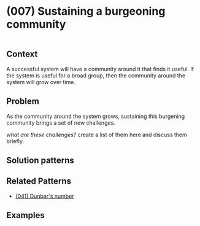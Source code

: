 # (007) Sustaining a burgeoning community

<image>

## Context

A successful system will have a community around it that finds it useful.  If the system is useful for a broad group, then the community around the system will grow over time.

## Problem

As the community around the system grows, sustaining this burgening community brings a set of new challenges.  

_what are these challenges?_ create a list of them here and discuss them briefly.

## Solution patterns

## Related Patterns

* [(041) Dunbar's number](../(041)%20Dunbar%20number/README.md)  

## Examples

<links to examples>